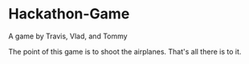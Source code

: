 # Hackathon-Game
A game by Travis, Vlad, and Tommy


The point of this game is to shoot the airplanes. That's all there is to it.
